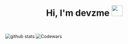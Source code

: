<div align="center">
 <h1> Hi, I'm devzme <img src="https://media.giphy.com/media/hvRJCLFzcasrR4ia7z/giphy.gif" width="35px"></h1> 
</div> 
<br>

![github stats](https://github-readme-stats.vercel.app/api?username=devzme&count_private=true&show_icons=true&theme=dark&hide_border=true&hide=prs,issues)
![Codewars](https://www.codewars.com/users/devzme/badges/large)
